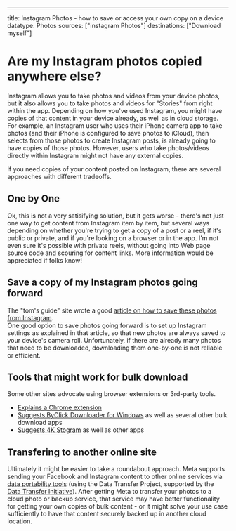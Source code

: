 ---
title: Instagram Photos - how to save or access your own copy on a device
datatype: Photos
sources: ["Instagram Photos"]
destinations: ["Download myself"]

# Are my Instagram photos copied anywhere else?

Instagram allows you to take photos and videos from your device photos, but it also allows you to take photos and videos for "Stories" from right within the app.
Depending on how you've used Instagram, you might have copies of that content in your device already, as well as in cloud storage.  For example, an Instagram
user who uses their iPhone camera app to take photos (and their iPhone is configured to save photos to iCloud), then selects from those photos to create Instagram
posts, is already going to have copies of those photos.  However, users who take photos/videos directly within Instagram might not have any external copies. 

If you need copies of your content posted on Instagram, there are several approaches with different tradeoffs.

## One by One

Ok, this is not a very satisifying solution, but it gets worse - there's not just one way to get content from Instagram item by item, but several ways depending
on whether you're trying to get a copy of a post or a reel, if it's public or private, and if you're looking on a browser or in the app.  I'm not
even sure it's possible with private reels, without going into Web page source code and scouring for content links.    More information would be appreciated if folks know!

## Save a copy of my Instagram photos going forward

The "tom's guide" site wrote a good [article on how to save these photos from Instagram](https://www.tomsguide.com/how-to/how-to-save-photos-from-instagram).  
One good option to save photos going forward is to set up Instagram settings as explained in that article, so that new photos are always saved to your device's
camera roll.  Unfortunately, if there are already many photos that need to be downloaded, downloading them one-by-one is not reliable or efficient.  

## Tools that might work for bulk download

Some other sites advocate using browser extensions or 3rd-party tools.

* [Explains a Chrome extension](https://chrunos.com/download-all-instagram-photos/)
* [Suggests ByClick Downloader for Windows](https://windowsreport.com/batch-download-instagram-photos/) as well as several other bulk download apps
* [Suggests 4K Stogram](https://www.creativebloq.com/how-to/download-instagram-photos#how-to-download-instagram-photos-in-bulk) as well as other apps

## Transfering to another online site

Ultimately it might be easier to take a roundabout approach.  Meta supports sending your Facebook and Instagram content to other online services
via [data portability tools](photos3.md) (using the Data Transfer Project, supported by the 
[Data Transfer Initiative](https://dtinit.org)).  After getting Meta to transfer your photos to a cloud photo or backup service, that service may have
better functionality for getting your own copies of bulk content - or it might solve your use case sufficiently to have that content securely backed up
in another cloud location.
